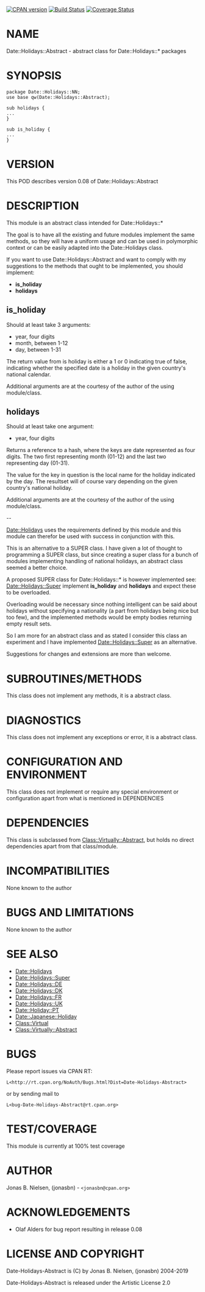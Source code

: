 [![CPAN version](https://badge.fury.io/pl/Date-Holidays-Abstract.svg)](http://badge.fury.io/pl/Date-Holidays-Abstract)
[![Build Status](https://travis-ci.org/jonasbn/perl-date-holidays-abstract.svg?branch=master)](https://travis-ci.org/jonasbn/perl-date-holidays-abstract)
[![Coverage Status](https://coveralls.io/repos/github/jonasbn/perl-date-holidays-abstract/badge.svg)](https://coveralls.io/github/jonasbn/perl-date-holidays-abstract)

# NAME

Date::Holidays::Abstract - abstract class for Date::Holidays::\* packages

# SYNOPSIS

    package Date::Holidays::NN;
    use base qw(Date::Holidays::Abstract);

    sub holidays {
    ...
    }

    sub is_holiday {
    ...
    }

# VERSION

This POD describes version 0.08 of Date::Holidays::Abstract

# DESCRIPTION

This module is an abstract class intended for Date::Holidays::\*

The goal is to have all the existing and future modules implement the
same methods, so they will have a uniform usage and can be used in
polymorphic context or can be easily adapted into the Date::Holidays
class.

If you want to use Date::Holidays::Abstract and want to comply with my
suggestions to the methods that ought to be implemented, you should
implement:

- **is\_holiday**
- **holidays**

## is\_holiday

Should at least take 3 arguments:

- year, four digits
- month, between 1-12
- day, between 1-31

The return value from is holiday is either a 1 or 0 indicating true of
false, indicating whether the specified date is a holiday in the given
country's national calendar.

Additional arguments are at the courtesy of the author of the using
module/class.

## holidays

Should at least take one argument:

- year, four digits

Returns a reference to a hash, where the keys are date represented as
four digits. The two first representing month (01-12) and the last two
representing day (01-31).

The value for the key in question is the local name for the holiday
indicated by the day. The resultset will of course vary depending on
the given country's national holiday.

Additional arguments are at the courtesy of the author of the using
module/class.

\--

[Date::Holidays](https://metacpan.org/pod/Date::Holidays) uses the requirements defined by this module and this
module can therefor be used with success in conjunction with this.

This is an alternative to a SUPER class. I have given a lot of thought to
programming a SUPER class, but since creating a super class for a bunch
of modules implementing handling of national holidays, an abstract
class seemed a better choice.

A proposed SUPER class for Date::Holidays::\* is however implemented see:
[Date::Holidays::Super](https://metacpan.org/pod/Date::Holidays::Super) implement **is\_holiday** and **holidays** and expect
these to be overloaded.

Overloading would be necessary since nothing intelligent can be said
about holidays without specifying a nationality (a part from holidays
being nice but too few), and the implemented methods would be empty
bodies returning empty result sets.

So I am more for an abstract class and as stated I consider this class
an experiment and I have implemented [Date::Holidays::Super](https://metacpan.org/pod/Date::Holidays::Super) as an
alternative.

Suggestions for changes and extensions are more than welcome.

# SUBROUTINES/METHODS

This class does not implement any methods, it is a abstract class.

# DIAGNOSTICS

This class does not implement any exceptions or error, it is a abstract class.

# CONFIGURATION AND ENVIRONMENT

This class does not implement or require any special environment or
configuration apart from what is mentioned in DEPENDENCIES

# DEPENDENCIES

This class is subclassed from [Class::Virtually::Abstract](https://metacpan.org/pod/Class::Virtually::Abstract), but holds
no direct dependencies apart from that class/module.

# INCOMPATIBILITIES

None known to the author

# BUGS AND LIMITATIONS

None known to the author

# SEE ALSO

- [Date::Holidays](https://metacpan.org/pod/Date::Holidays)
- [Date::Holidays::Super](https://metacpan.org/pod/Date::Holidays::Super)
- [Date::Holidays::DE](https://metacpan.org/pod/Date::Holidays::DE)
- [Date::Holidays::DK](https://metacpan.org/pod/Date::Holidays::DK)
- [Date::Holidays::FR](https://metacpan.org/pod/Date::Holidays::FR)
- [Date::Holidays::UK](https://metacpan.org/pod/Date::Holidays::UK)
- [Date::Holiday::PT](https://metacpan.org/pod/Date::Holiday::PT)
- [Date::Japanese::Holiday](https://metacpan.org/pod/Date::Japanese::Holiday)
- [Class::Virtual](https://metacpan.org/pod/Class::Virtual)
- [Class::Virtually::Abstract](https://metacpan.org/pod/Class::Virtually::Abstract)

# BUGS

Please report issues via CPAN RT:

    L<http://rt.cpan.org/NoAuth/Bugs.html?Dist=Date-Holidays-Abstract>

or by sending mail to

    L<bug-Date-Holidays-Abstract@rt.cpan.org>

# TEST/COVERAGE

This module is currently at 100% test coverage

# AUTHOR

Jonas B. Nielsen, (jonasbn) - `<jonasbn@cpan.org>`

# ACKNOWLEDGEMENTS

- Olaf Alders for bug report resulting in release 0.08

# LICENSE AND COPYRIGHT

Date-Holidays-Abstract is (C) by Jonas B. Nielsen, (jonasbn) 2004-2019

Date-Holidays-Abstract is released under the Artistic License 2.0
